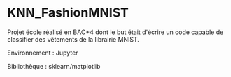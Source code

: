 # KNN_FashionMNIST
Projet école réalisé en BAC+4 dont le but était d'écrire un code capable de classifier des vêtements de la librairie MNIST.

Environnement : Jupyter 

Bibliothèque : sklearn/matplotlib
